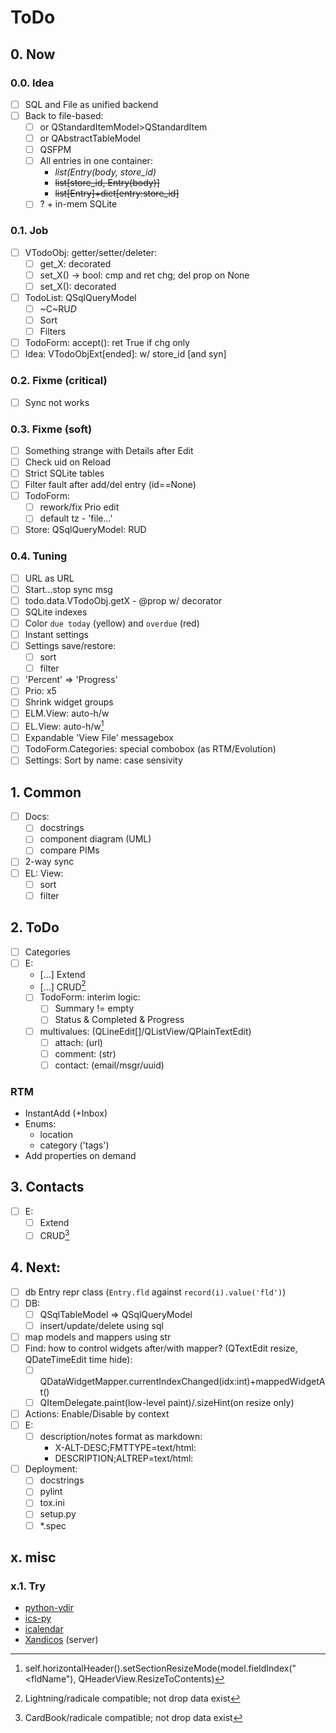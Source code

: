 # ToDo

## 0. Now

### 0.0. Idea
- [ ] SQL and File as unified backend
- [ ] Back to file-based:
  - [ ] or QStandardItemModel>QStandardItem
  - [ ] or QAbstractTableModel
  - [ ] QSFPM
  - [ ] All entries in one container:
    - _list(Entry(body, store_id)_
    - ~~list[store_id, Entry(body)]~~
    - ~~list[Entry]+dict[entry:store_id]~~
  - [ ] ? + in-mem SQLite

### 0.1. Job
- [ ] VTodoObj: getter/setter/deleter:
  - [ ] get_X: decorated
  - [ ] set_X() -> bool: cmp and ret chg; del prop on None
  - [ ] set_X(): decorated
- [ ] TodoList: QSqlQueryModel
  - [ ] ~C~RU*D*
  - [ ] Sort
  - [ ] Filters
- [ ] TodoForm: accept(): ret True if chg only
- [ ] Idea: VTodoObjExt[ended]: w/ store_id [and syn]

### 0.2. Fixme (critical)
- [ ] Sync not works

### 0.3. Fixme (soft)
- [ ] Something strange with Details after Edit
- [ ] Check uid on Reload
- [ ] Strict SQLite tables
- [ ] Filter fault after add/del entry (id==None)
- [ ] TodoForm:
  - [ ] rework/fix Prio edit
  - [ ] default tz - 'file...'
- [ ] Store: QSqlQueryModel: RUD

### 0.4. Tuning
- [ ] URL as URL
- [ ] Start...stop sync msg
- [ ] todo.data.VTodoObj.getX - @prop w/ decorator
- [ ] SQLite indexes
- [ ] Color `due today` (yellow) and `overdue` (red)
- [ ] Instant settings
- [ ] Settings save/restore:
  - [ ] sort
  - [ ] filter
- [ ] 'Percent' => 'Progress'
- [ ] Prio: x5
- [ ] Shrink widget groups
- [ ] ELM.View: auto-h/w
- [ ] EL.View: auto-h/w[^1]
- [ ] Expandable 'View File' messagebox
- [ ] TodoForm.Categories: special combobox (as RTM/Evolution)
- [ ] Settings: Sort by name: case sensivity

## 1. Common
- [ ] Docs:
  - [ ] docstrings
  - [ ] component diagram (UML)
  - [ ] compare PIMs
- [ ] 2-way sync
- [ ] EL: View:
  - [ ] sort
  - [ ] filter

## 2. ToDo
- [ ] Categories
- [ ] E:
  - […] Extend
  - […] CRUD[^2]
  - [ ] TodoForm: interim logic:
    - [ ] Summary != empty
    - [ ] Status & Completed & Progress
  - [ ] multivalues: (QLineEdit[]/QListView/QPlainTextEdit)
     - [ ] attach: (url)
     - [ ] comment: (str)
     - [ ] contact: (email/msgr/uuid)

### RTM
- InstantAdd (+Inbox)
- Enums:
  - location
  - category ('tags')
- Add properties on demand

## 3. Contacts
- [ ] E:
  - [ ] Extend
  - [ ] CRUD[^3]

## 4. Next:
- [ ] db Entry repr class (`Entry.fld` against `record(i).value('fld')`)
- [ ] DB:
  - [ ] QSqlTableModel => QSqlQueryModel
  - [ ] insert/update/delete using sql
- [ ] map models and mappers using str
- [ ] Find: how to control widgets after/with mapper? (QTextEdit resize, QDateTimeEdit time hide):
  - [ ] QDataWidgetMapper.currentIndexChanged(idx:int)+mappedWidgetAt()
  - [ ] QItemDelegate.paint(low-level paint)/.sizeHint(on resize only)
- [ ] Actions: Enable/Disable by context
- [ ] E:
  - [ ] description/notes format as markdown:
     - X-ALT-DESC;FMTTYPE=text/html:
     - DESCRIPTION;ALTREP=text/html:
- [ ] Deployment:
  - [ ] docstrings
  - [ ] pylint
  - [ ] tox.ini
  - [ ] setup.py
  - [ ] \*.spec

## x. misc

### x.1. Try
- [python-vdir](https://github.com/pimutils/python-vdir)
- [ics-py](https://github.com/ics-py/ics-py/)
- [icalendar](https://github.com/collective/icalendar/)
- [Xandicos](https://github.com/jelmer/xandikos) (server)

[^1]: self.horizontalHeader().setSectionResizeMode(model.fieldIndex("<fldName"), QHeaderView.ResizeToContents)
[^2]: Lightning/radicale compatible; not drop data exist
[^3]: CardBook/radicale compatible; not drop data exist

